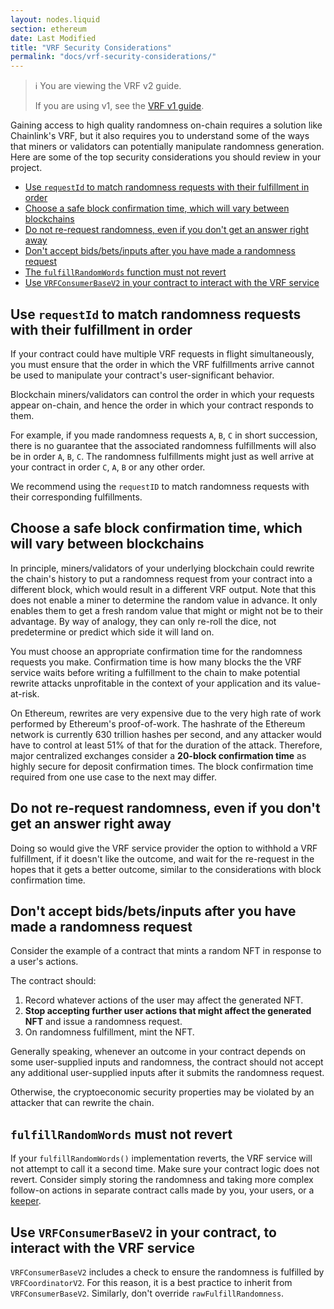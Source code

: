 ```yaml
---
layout: nodes.liquid
section: ethereum
date: Last Modified
title: "VRF Security Considerations"
permalink: "docs/vrf-security-considerations/"
---
```


> ℹ️ You are viewing the VRF v2 guide.
>
> If you are using v1, see the [VRF v1 guide](./v1).

Gaining access to high quality randomness on-chain requires a solution like Chainlink's VRF, but it also requires you to understand some of the ways that miners or validators can potentially manipulate randomness generation. Here are some of the top security considerations you should review in your project.

* [Use `requestId` to match randomness requests with their fulfillment in order](#use-requestid-to-match-randomness-requests-with-their-fulfillment-in-order)
* [Choose a safe block confirmation time, which will vary between blockchains](#choose-a-safe-block-confirmation-time-which-will-vary-between-blockchains)
* [Do not re-request randomness, even if you don't get an answer right away](#do-not-re-request-randomness-even-if-you-dont-get-an-answer-right-away)
* [Don't accept bids/bets/inputs after you have made a randomness request](#dont-accept-bidsbetsinputs-after-you-have-made-a-randomness-request)
* [The `fulfillRandomWords` function must not revert](#fulfillrandomwords-must-not-revert)
* [Use `VRFConsumerBaseV2` in your contract to interact with the VRF service](#use-vrfconsumerbasev2-in-your-contract-to-interact-with-the-vrf-service)

## Use `requestId` to match randomness requests with their fulfillment in order

If your contract could have multiple VRF requests in flight simultaneously, you must ensure that the order in which the VRF fulfillments arrive cannot be used to manipulate your contract's user-significant behavior.

Blockchain miners/validators can control the order in which your requests appear on-chain, and hence the order in which your contract responds to them.

For example, if you made randomness requests `A`, `B`, `C` in short succession, there is no guarantee that the associated randomness fulfillments will also be in order `A`, `B`, `C`. The randomness fulfillments might just as well arrive at your contract in order `C`, `A`, `B` or any other order.

We recommend using the `requestID` to match randomness requests with their corresponding fulfillments.

## Choose a safe block confirmation time, which will vary between blockchains

In principle, miners/validators of your underlying blockchain could rewrite the chain's history to put a randomness request from your contract into a different block, which would result in a different VRF output. Note that this does not enable a miner to determine the random value in advance. It only enables them to get a fresh random value that might or might not be to their advantage. By way of analogy, they can only re-roll the dice, not predetermine or predict which side it will land on.

You must choose an appropriate confirmation time for the randomness requests you make. Confirmation time is how many blocks the the VRF service waits before writing a fulfillment to the chain to make potential rewrite attacks unprofitable in the context of your application and its value-at-risk.

On Ethereum, rewrites are very expensive due to the very high rate of work performed by Ethereum's proof-of-work. The hashrate of the Ethereum network is currently 630 trillion hashes per second, and any attacker would have to control at least 51% of that for the duration of the attack. Therefore, major centralized exchanges consider a __20-block confirmation time__ as highly secure for deposit confirmation times. The block confirmation time required from one use case to the next may differ.

<!-- TODO: Remove comment for Polygon and BSC

On proof-of-stake blockchains such as BSC and Polygon, what block confirmation time is considered secure depends on the specifics of their consensus mechanism and whether you're willing to trust any underlying assumptions of partial honesty of validators.

For further details, take a look at the consensus documentation for the chain you want to use:
- [Ethereum Consensus Mechanisms](https://ethereum.org/en/developers/docs/consensus-mechanisms/)
- [Binance Consensus Docs](https://docs.binance.org/smart-chain/guides/concepts/consensus.html)
- [Polygon Consensus Docs](https://docs.polygon.technology/docs/contribute/bor/consensus/)

Understanding the blockchains you build your application on is very important. You should take time to understand [chain reorganization](https://blog.ethereum.org/2015/08/08/chain-reorganisation-depth-expectations/) which will also result in a different VRF output, which could be exploited.

-->

## Do not re-request randomness, even if you don't get an answer right away

Doing so would give the VRF service provider the option to withhold a VRF fulfillment, if it doesn't like the outcome, and wait for the re-request in the hopes that it gets a better outcome, similar to the considerations with block confirmation time.

## Don't accept bids/bets/inputs after you have made a randomness request

Consider the example of a contract that mints a random NFT in response to a user's actions.

The contract should:

1. Record whatever actions of the user may affect the generated NFT.
1. __Stop accepting further user actions that might affect the generated NFT__ and issue a randomness request.
1. On randomness fulfillment, mint the NFT.

Generally speaking, whenever an outcome in your contract depends on some user-supplied inputs and randomness, the contract should not accept any additional user-supplied inputs after it submits the randomness request.

Otherwise, the cryptoeconomic security properties may be violated by an attacker that can rewrite the chain.

## `fulfillRandomWords` must not revert

If your `fulfillRandomWords()` implementation reverts, the VRF service will not attempt to call it a second time. Make sure your contract logic does not revert. Consider simply storing the randomness and taking more complex follow-on actions in separate contract calls made by you, your users, or a [keeper](/docs/chainlink-keepers/introduction/).

## Use `VRFConsumerBaseV2` in your contract, to interact with the VRF service

`VRFConsumerBaseV2` includes a check to ensure the randomness is fulfilled by `VRFCoordinatorV2`. For this reason, it is a best practice to inherit from `VRFConsumerBaseV2`. Similarly, don't override `rawFulfillRandomness`.
